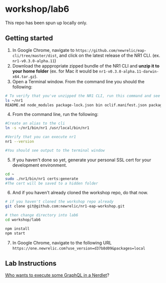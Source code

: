 # workshop/lab6

This repo has been spun up locally only.

## Getting started

1. In Google Chrome, navigate to `https://github.com/newrelic/eap-cli/tree/master/dist`, and click on the latest release of the NR1 CLI. (ex. `nr1-v0.3.0-alpha.11`)
2. Download the apppropriate zipped bundle of the NR1 CLI and **unzip it to your home folder** (ex. for Mac it would be `nr1-v0.3.0-alpha.11-darwin-x64.tar.gz`).
3. Open a Terminal window. From the command line you should the following:

```bash
# To verify that you've unzipped the NR1 CLI, run this command and see similar output
ls ~/nr1
README.md node_modules package-lock.json bin oclif.manifest.json package.json
```

4. From the command line, run the following:

```bash
#Create an alias to the cli
ln -s ~/nr1/bin/nr1 /usr/local/bin/nr1

#Verify that you can execute nr1
nr1 --version

#You should see output to the terminal window
```

5. If you haven't done so yet, generate your personal SSL cert for your development environment.

```bash
cd ~
sudo ./nr1/bin/nr1 certs:generate
#The cert will be saved to a hidden folder
```

6. And if you haven't already cloned the workshop repo, do that now.

```bash
# if you haven't cloned the workshop repo already
git clone git@github.com:newrelic/nr1-eap-workshop.git

# then change directory into lab6
cd workshop/lab6

npm install
npm start
```

7. In Google Chrome, navigate to the following URL `https://one.newrelic.com?use_version=d37b8d09&packages=local`

## Lab Instructions

[Who wants to execute some GraphQL in a Nerdlet](INSTRUCTIONS.md)?